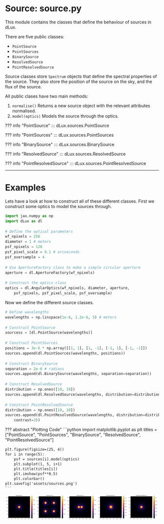 # Source: source.py

This module contains the classes that define the behaviour of sources in dLux.

There are five public classes:

- `PointSource`
- `PointSources`
- `BinarySource`
- `ResolvedSource`
- `PointResolvedSource`

Source classes store `Spectrum` objects that define the spectral properties of the source. They also store the position of the source on the sky, and the flux of the source.

All public clases have two main methods:

1. `normalise()` Returns a new source object with the relevant attributes normalised.
2. `model(optics)` Models the source through the optics.

??? info "PointSource"
    ::: dLux.sources.PointSource

??? info "PointSources"
    ::: dLux.sources.PointSources

??? info "BinarySource"
    ::: dLux.sources.BinarySource

??? info "ResolvedSource"
    ::: dLux.sources.ResolvedSource

??? info "PointResolvedSource"
    ::: dLux.sources.PointResolvedSource

---

# Examples

Lets have a look at how to construct all of these different classes. First we construct some optics to model the sources through.

```python
import jax.numpy as np
import dLux as dl

# Define the optical parameters
wf_npixels = 256
diameter = 1 # meters
psf_npixels = 128
psf_pixel_scale = 0.1 # arcseconds
psf_oversample = 4

# Use ApertureFactory class to make a simple circular aperture
aperture = dl.ApertureFactory(wf_npixels)

# Construct the optics class
optics = dl.AngularOptics(wf_npixels, diameter, aperture, 
    psf_npixels, psf_pixel_scale, psf_oversample)
```

Now we define the different source classes.

```python
# Define wavelengths
wavelengths = np.linspace(1e-6, 1.2e-6, 5) # meters

# Construct PointSource
sourcess = [dl.PointSource(wavelengths)]

# Construct PointSources
positions = 3e-6 * np.array([[1, 1], [1, -1], [-1, 1], [-1, -1]])
sources.append(dl.PointSources(wavelengths, positions))

# Construct BinarySource
separation = 2e-6 # radians
sources.append(dl.BinarySource(wavelengths, separation=separation))

# Construct ResolvedSource
distribution = np.ones([10, 10])
sources.append(dl.ResolvedSource(wavelengths, distribution=distribution))

# Construct PointResolvedSource
distribution = np.ones([10, 10])
sources.append(dl.PointResolvedSource(wavelengths, distribution=distribution, 
    contrast=3))
```

??? abstract "Plotting Code"
    ```python
    import matplotlib.pyplot as plt
    titles = ["PointSource", "PointSources", "BinarySource", "ResolvedSource",
        "PointResolvedSource"]

    plt.figure(figsize=(25, 4))
    for i in range(5):
        psf = sources[i].model(optics)
        plt.subplot(1, 5, i+1)
        plt.title(titles[i])
        plt.imshow(psf**0.5)
        plt.colorbar()
    plt.savefig('assets/sources.png')
    ```

![sources](../assets/sources.png)